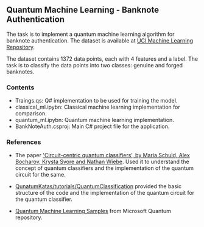 ## Quantum Machine Learning - Banknote Authentication

The task is to implement a quantum machine learning algorithm for banknote authentication. The dataset is available at [UCI Machine Learning Repository](https://archive.ics.uci.edu/ml/datasets/banknote+authentication).  

The dataset contains 1372 data points, each with 4 features and a label. The task is to classify the data points into two classes: genuine and forged banknotes.


### Contents

- Traings.qs: Q# implementation to be used for training the model.
- classical_ml.ipybn: Classical machine learning implementation for comparison.
- quantum_ml.ipybn: Quantum machine learning implementation.
- BankNoteAuth.csproj: Main C# project file for the application.


### References

- The paper ['Circuit-centric quantum classifiers', by Maria Schuld, Alex Bocharov, Krysta Svore and Nathan Wiebe](https://arxiv.org/abs/1804.00633). Used it to understand the concept of quantum classifiers and the implementation of the quantum circuit for the same.

- [QunatumKatas/tutorials/QuantumClassification](https://github.com/microsoft/QuantumKatas/tree/main/tutorials/QuantumClassification) provided the basic structure of the code and the implementation of the quantum circuit for the quantum classifier.

- [Quantum Machine Learning Samples](https://github.com/microsoft/Quantum/tree/main/samples/machine-learning) from Microsoft Quantum repository.
